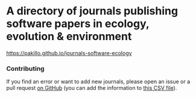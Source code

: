 
# A directory of journals publishing software papers in ecology, evolution & environment

https://pakillo.github.io/journals-software-ecology


### Contributing

If you find an error or want to add new journals, please open an issue
or a pull request [on GitHub](https://github.com/Pakillo/journals-software-ecology) (you can
add the information to [this CSV file](journals-software-ecology.csv)).
